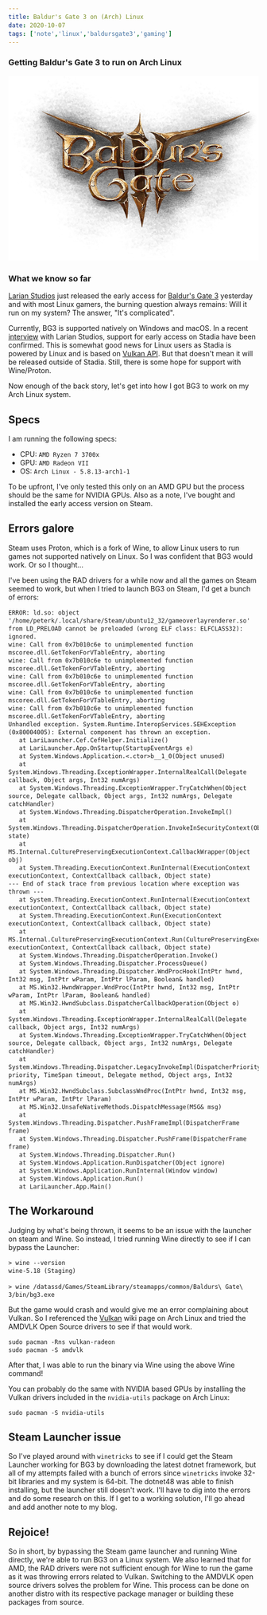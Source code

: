 ```yaml
---
title: Baldur's Gate 3 on (Arch) Linux
date: 2020-10-07
tags: ['note','linux','baldursgate3','gaming']
---
```


### Getting Baldur's Gate 3 to run on Arch Linux


![img](BG3_logo_2.webp)


### What we know so far

[Larian Studios]() just released the early access for [Baldur's Gate
3](://baldursgate3.game/) yesterday and with most Linux gamers, the burning
question always remains: Will it run on my system? The answer, "It's complicated".

Currently, BG3 is supported natively on Windows and macOS. In a recent
[interview](https://community.stadia.com/t5/Stadia-Community-Blog/Interview-with-Larian-Studios-on-Baldur-s-Gate-3-arriving/ba-p/28400)
with Larian Studios, support for early access on Stadia have been confirmed.
This is somewhat good news for Linux users as Stadia is powered by Linux and is
based on [Vulkan API](https://github.com/KhronosGroup/Vulkan-Headers). But that
doesn't mean it will be released outside of Stadia. Still, there is some hope
for support with Wine/Proton.

Now enough of the back story, let's get into how I got BG3 to work on my Arch
Linux system.

## Specs

I am running the following specs:

- CPU: `AMD Ryzen 7 3700x`
- GPU: `AMD Radeon VII`
- OS:  `Arch Linux - 5.8.13-arch1-1`

To be upfront, I've only tested this only on an AMD GPU but the process should
be the same for NVIDIA GPUs. Also as a note, I've bought and installed the early access version
on Steam.


## Errors galore

Steam uses Proton, which is a fork of Wine, to allow Linux users to run games not supported natively on Linux. So I was confident that BG3 would work. Or so I thought...

I've been using the RAD drivers for a while now and all the games on Steam seemed to work, but when I tried to launch
BG3 on Steam, I'd get a bunch of errors:

```
ERROR: ld.so: object '/home/peterk/.local/share/Steam/ubuntu12_32/gameoverlayrenderer.so' from LD_PRELOAD cannot be preloaded (wrong ELF class: ELFCLASS32): ignored.
wine: Call from 0x7b010c6e to unimplemented function mscoree.dll.GetTokenForVTableEntry, aborting
wine: Call from 0x7b010c6e to unimplemented function mscoree.dll.GetTokenForVTableEntry, aborting
wine: Call from 0x7b010c6e to unimplemented function mscoree.dll.GetTokenForVTableEntry, aborting
wine: Call from 0x7b010c6e to unimplemented function mscoree.dll.GetTokenForVTableEntry, aborting
wine: Call from 0x7b010c6e to unimplemented function mscoree.dll.GetTokenForVTableEntry, aborting
Unhandled exception. System.Runtime.InteropServices.SEHException (0x80004005): External component has thrown an exception.
   at LariLauncher.Cef.CefHelper.Initialize()
   at LariLauncher.App.OnStartup(StartupEventArgs e)
   at System.Windows.Application.<.ctor>b__1_0(Object unused)
   at System.Windows.Threading.ExceptionWrapper.InternalRealCall(Delegate callback, Object args, Int32 numArgs)
   at System.Windows.Threading.ExceptionWrapper.TryCatchWhen(Object source, Delegate callback, Object args, Int32 numArgs, Delegate catchHandler)
   at System.Windows.Threading.DispatcherOperation.InvokeImpl()
   at System.Windows.Threading.DispatcherOperation.InvokeInSecurityContext(Object state)
   at MS.Internal.CulturePreservingExecutionContext.CallbackWrapper(Object obj)
   at System.Threading.ExecutionContext.RunInternal(ExecutionContext executionContext, ContextCallback callback, Object state)
--- End of stack trace from previous location where exception was thrown ---
   at System.Threading.ExecutionContext.RunInternal(ExecutionContext executionContext, ContextCallback callback, Object state)
   at System.Threading.ExecutionContext.Run(ExecutionContext executionContext, ContextCallback callback, Object state)
   at MS.Internal.CulturePreservingExecutionContext.Run(CulturePreservingExecutionContext executionContext, ContextCallback callback, Object state)
   at System.Windows.Threading.DispatcherOperation.Invoke()
   at System.Windows.Threading.Dispatcher.ProcessQueue()
   at System.Windows.Threading.Dispatcher.WndProcHook(IntPtr hwnd, Int32 msg, IntPtr wParam, IntPtr lParam, Boolean& handled)
   at MS.Win32.HwndWrapper.WndProc(IntPtr hwnd, Int32 msg, IntPtr wParam, IntPtr lParam, Boolean& handled)
   at MS.Win32.HwndSubclass.DispatcherCallbackOperation(Object o)
   at System.Windows.Threading.ExceptionWrapper.InternalRealCall(Delegate callback, Object args, Int32 numArgs)
   at System.Windows.Threading.ExceptionWrapper.TryCatchWhen(Object source, Delegate callback, Object args, Int32 numArgs, Delegate catchHandler)
   at System.Windows.Threading.Dispatcher.LegacyInvokeImpl(DispatcherPriority priority, TimeSpan timeout, Delegate method, Object args, Int32 numArgs)
   at MS.Win32.HwndSubclass.SubclassWndProc(IntPtr hwnd, Int32 msg, IntPtr wParam, IntPtr lParam)
   at MS.Win32.UnsafeNativeMethods.DispatchMessage(MSG& msg)
   at System.Windows.Threading.Dispatcher.PushFrameImpl(DispatcherFrame frame)
   at System.Windows.Threading.Dispatcher.PushFrame(DispatcherFrame frame)
   at System.Windows.Threading.Dispatcher.Run()
   at System.Windows.Application.RunDispatcher(Object ignore)
   at System.Windows.Application.RunInternal(Window window)
   at System.Windows.Application.Run()
   at LariLauncher.App.Main()
```

## The Workaround

Judging by what's being thrown, it seems to be an issue with the launcher on steam and Wine. So instead, I tried running Wine directly to see if I can bypass the Launcher:

```
> wine --version
wine-5.18 (Staging)

> wine /datassd/Games/SteamLibrary/steamapps/common/Baldurs\ Gate\ 3/bin/bg3.exe
```

But the game would crash and would give me an error complaining about Vulkan. So I referenced the [Vulkan](https://wiki.archlinux.org/index.php/Vulkan) wiki page on Arch Linux and tried the AMDVLK Open Source drivers to see if that would work.

```
sudo pacman -Rns vulkan-radeon
sudo pacman -S amdvlk
```

After that, I was able to run the binary via Wine using the above Wine command!

You can probably do the same with NVIDIA based GPUs by installing the Vulkan drivers included in the `nvidia-utils` package on Arch Linux:

```
sudo pacman -S nvidia-utils
```

## Steam Launcher issue

So I've played around with `winetricks` to see if I could get the Steam Launcher working for BG3 by downloading the latest dotnet framework, but all of my attempts failed with a bunch of errors since `winetricks` invoke 32-bit libraries and my system is 64-bit. The dotnet48 was able to finish installing, but the launcher still doesn't work. I'll have to dig into the errors and do some research on this. If I get to a working solution, I'll go ahead and add another note to my blog.

## Rejoice!

So in short, by bypassing the Steam game launcher and running Wine directly, we're able to run BG3 on a Linux system. We also learned that for AMD, the RAD drivers were not sufficient enough for Wine to run the game as it was throwing errors related to Vulkan. Switching to the AMDVLK open source drivers solves the problem for Wine. This process can be done on another distro with its respective package manager or building these packages from source.
